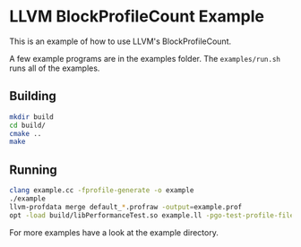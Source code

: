 # LLVM BlockProfileCount Example
This is an example of how to use LLVM's BlockProfileCount. 

A few example programs are in the examples folder. 
The `examples/run.sh` runs all of the examples.

## Building
```sh
mkdir build
cd build/
cmake ..
make
```

## Running
```sh
clang example.cc -fprofile-generate -o example
./example
llvm-profdata merge default_*.profraw -output=example.prof
opt -load build/libPerformanceTest.so example.ll -pgo-test-profile-file=example.prof -pgo-instr-use -perf-test > /dev/null
```
For more examples have a look at the example directory.

